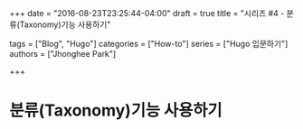 +++
date = "2016-08-23T23:25:44-04:00"
draft = true
title = "시리즈 #4 - 분류(Taxonomy)기능 사용하기"

tags = ["Blog", "Hugo"]
categories = ["How-to"]
series = ["Hugo 입문하기"]
authors = ["Jhonghee Park"]

+++

# 분류(Taxonomy)기능 사용하기